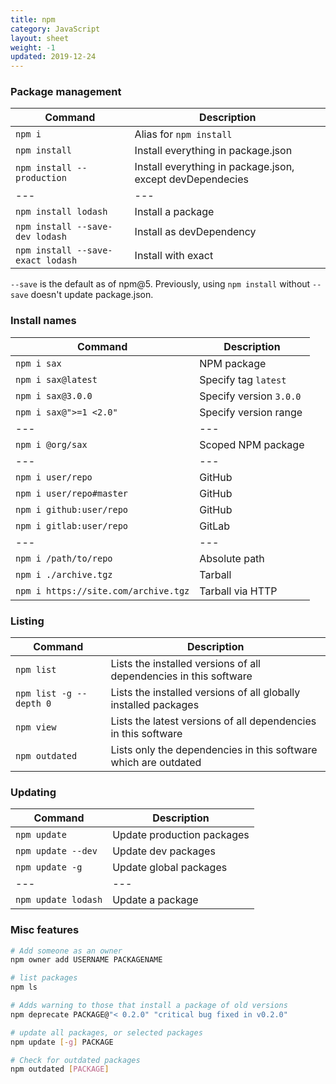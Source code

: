 ```yaml
---
title: npm
category: JavaScript
layout: sheet
weight: -1
updated: 2019-12-24
---
```


### Package management

| Command                           | Description                                               |
| ---                               | ---                                                       |
| `npm i`                           | Alias for `npm install`                                   |
| `npm install`                     | Install everything in package.json                        |
| `npm install --production`        | Install everything in package.json, except devDependecies |
| ---                               | ---                                                       |  
| `npm install lodash`              | Install a package                                         |
| `npm install --save-dev lodash`   | Install as devDependency                                  |
| `npm install --save-exact lodash` | Install with exact                                        |


`--save` is the default as of npm@5. Previously, using `npm install` without `--save` doesn't update package.json.

### Install names

| Command                              | Description             |
| ---                                  | ---                     |
| `npm i sax`                          | NPM package             |
| `npm i sax@latest`                   | Specify tag `latest`    |
| `npm i sax@3.0.0`                    | Specify version `3.0.0` |
| `npm i sax@">=1 <2.0"`               | Specify version range   |
| ---                                  | ---                     |
| `npm i @org/sax`                     | Scoped NPM package      |
| ---                                  | ---                     |
| `npm i user/repo`                    | GitHub                  |
| `npm i user/repo#master`             | GitHub                  |
| `npm i github:user/repo`             | GitHub                  |
| `npm i gitlab:user/repo`             | GitLab                  |
| ---                                  | ---                     |
| `npm i /path/to/repo`                | Absolute path           |
| `npm i ./archive.tgz`                | Tarball                 |
| `npm i https://site.com/archive.tgz` | Tarball via HTTP        |

### Listing

| Command                 | Description                                                         |
| ---                     | ---                                                                 |
| `npm list`              | Lists the installed versions of all dependencies in this software   | 
| `npm list -g --depth 0` | Lists the installed versions of all globally installed packages     | 
| `npm view`              | Lists the latest versions of all dependencies in this software      | 
| `npm outdated`          | Lists only the dependencies in this software which are outdated     |

### Updating

| Command             | Description                |
| ---                 | ---                        |
| `npm update`        | Update production packages |
| `npm update --dev`  | Update dev packages        |
| `npm update -g`     | Update global packages     |
| ---                 | ---                        |
| `npm update lodash` | Update a package           |


### Misc features

```bash
# Add someone as an owner
npm owner add USERNAME PACKAGENAME
```

```bash
# list packages
npm ls
```

```bash
# Adds warning to those that install a package of old versions
npm deprecate PACKAGE@"< 0.2.0" "critical bug fixed in v0.2.0"
```

```bash
# update all packages, or selected packages
npm update [-g] PACKAGE
```

```bash
# Check for outdated packages
npm outdated [PACKAGE]
```
